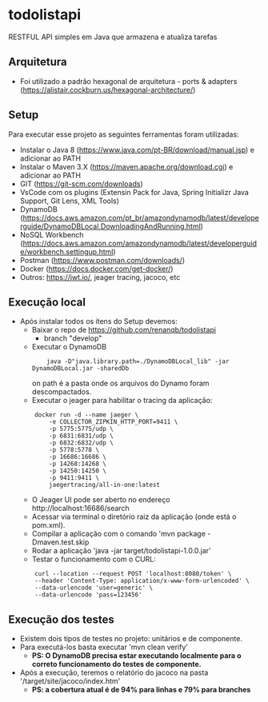 # todolistapi
RESTFUL API simples em Java que armazena e atualiza tarefas

## Arquitetura
 - Foi utilizado a padrão hexagonal de arquitetura - ports & adapters (https://alistair.cockburn.us/hexagonal-architecture/)

## Setup
Para executar esse projeto as seguintes ferramentas foram utilizadas: 
 - Instalar o Java 8 (https://www.java.com/pt-BR/download/manual.jsp) e adicionar ao PATH
 - Instalar o Maven 3.X (https://maven.apache.org/download.cgi) e adicionar ao PATH
 - GIT (https://git-scm.com/downloads)
 - VsCode com os plugins (Extensin Pack for Java, Spring Initializr Java Support, Git Lens, XML Tools)
 - DynamoDB (https://docs.aws.amazon.com/pt_br/amazondynamodb/latest/developerguide/DynamoDBLocal.DownloadingAndRunning.html)
 - NoSQL Workbench (https://docs.aws.amazon.com/amazondynamodb/latest/developerguide/workbench.settingup.html)
 - Postman (https://www.postman.com/downloads/)
 - Docker (https://docs.docker.com/get-docker/)
 - Outros: https://jwt.io/, jeager tracing, jacoco, etc

## Execução local
- Após instalar todos os itens do Setup devemos: 
    - Baixar o repo de https://github.com/renanqb/todolistapi
        - branch "develop"
    - Executar o DynamoDB
        ```
            java -D"java.library.path=./DynamoDBLocal_lib" -jar DynamoDBLocal.jar -sharedDb
        ``` 
        on path é a pasta onde os arquivos do Dynamo foram descompactados.
    - Executar o jeager para habilitar o tracing da aplicação: 
    ```
        docker run -d --name jaeger \
            -e COLLECTOR_ZIPKIN_HTTP_PORT=9411 \
            -p 5775:5775/udp \
            -p 6831:6831/udp \
            -p 6832:6832/udp \
            -p 5778:5778 \
            -p 16686:16686 \
            -p 14268:14268 \
            -p 14250:14250 \
            -p 9411:9411 \
            jaegertracing/all-in-one:latest
    ```
    - O Jeager UI pode ser aberto no endereço http://localhost:16686/search 
    - Acessar via terminal o diretório raiz da aplicação (onde está o pom.xml).
    - Compilar a aplicação com o comando 'mvn package -Dmaven.test.skip
    - Rodar a aplicação 'java -jar target/todolistapi-1.0.0.jar'
    - Testar o funcionamento com o CURL: 
    ```
        curl --location --request POST 'localhost:8080/token' \
        --header 'Content-Type: application/x-www-form-urlencoded' \
        --data-urlencode 'user=generic' \
        --data-urlencode 'pass=123456'
    ```

## Execução dos testes
- Existem dois tipos de testes no projeto: unitários e de componente.
- Para executá-los basta executar 'mvn clean verify'
    - **PS: O DynamoDB precisa estar executando localmente para o correto funcionamento do testes de componente.**
- Após a execução, teremos o relatório do jacoco na pasta '/target/site/jacoco/index.htm'
    - **PS: a cobertura atual é de 94% para linhas e 79% para branches**